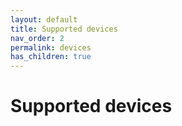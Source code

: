 ```yaml
---
layout: default
title: Supported devices
nav_order: 2
permalink: devices
has_children: true
---
```


# Supported devices
